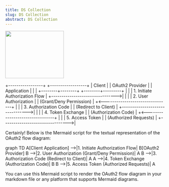 ```yaml
---
title: DS Collection
slug: DS Collection
abstract: DS Collection
---
```


[<img src="https://img.youtube.com/vi/EEb6JP3NXBI/hqdefault.jpg" width="185" height="150"/>](https://www.youtube.com/embed/EEb6JP3NXBI)


+-----------------+                +------------------+
  | <link>Client</link>          |                | <link>OAuth2 Provider</link>  |
  | <link>Application</link>     |                |                  |
  +--------+--------+                +--------+---------+
           |                                 |
           | 1. Initiate Authorization Flow    |
           +-------------------------------->|
           |                                 |
           | 2. User Authorization            |
           |    (Grant/Deny Permission)       |
           +<--------------------------------+
           |                                 |
           | 3. Authorization Code            |
           |    (Redirect to Client)          |
           +-------------------------------->|
           |                                 |
           | 4. Token Exchange                |
           |    (Authorization Code)          |
           +<--------------------------------+
           |                                 |
           | 5. Access Token                 |
           |    (Authorized Requests)         |
           +-------------------------------->|

Certainly! Below is the Mermaid script for the textual representation of the OAuth2 flow diagram:

graph TD
    A[Client Application] -->|1. Initiate Authorization Flow| B[OAuth2 Provider]
    B -->|2. User Authorization (Grant/Deny Permission)| A
    B -->|3. Authorization Code (Redirect to Client)| A
    A -->|4. Token Exchange (Authorization Code)| B
    B -->|5. Access Token (Authorized Requests)| A

You can use this Mermaid script to render the OAuth2 flow diagram in your markdown file or any platform that supports Mermaid diagrams.

